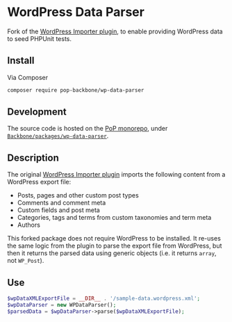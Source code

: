 # WordPress Data Parser

<!--
[![Build Status][ico-travis]][link-travis]
[![Quality Score][ico-code-quality]][link-code-quality]
[![Software License][ico-license]](LICENSE.md)
[![Latest Version on Packagist][ico-version]][link-packagist]
[![Coverage Status][ico-scrutinizer]][link-scrutinizer]
[![Total Downloads][ico-downloads]][link-downloads]
-->

Fork of the [WordPress Importer plugin](https://wordpress.org/plugins/wordpress-importer/), to enable providing WordPress data to seed PHPUnit tests.

## Install

Via Composer

``` bash
composer require pop-backbone/wp-data-parser
```

## Development

The source code is hosted on the [PoP monorepo](https://github.com/leoloso/PoP), under [`Backbone/packages/wp-data-parser`](https://github.com/leoloso/PoP/tree/master/layers/Backbone/packages/wp-data-parser).

## Description

The original [WordPress Importer plugin](https://wordpress.org/plugins/wordpress-importer/) imports the following content from a WordPress export file:

- Posts, pages and other custom post types
- Comments and comment meta
- Custom fields and post meta
- Categories, tags and terms from custom taxonomies and term meta
- Authors

This forked package does not require WordPress to be installed. It re-uses the same logic from the plugin to parse the export file from WordPress, but then it returns the parsed data using generic objects (i.e. it returns `array`, not `WP_Post`).

## Use

```php
$wpDataXMLExportFile = __DIR__ . '/sample-data.wordpress.xml';
$wpDataParser = new WPDataParser();
$parsedData = $wpDataParser->parse($wpDataXMLExportFile);
```
